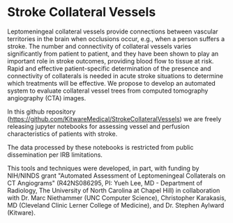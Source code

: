 # Stroke Collateral Vessels

Leptomeningeal collateral vessels provide connections between vascular territories in the brain when
occlusions occur, e.g., when a person suffers a stroke. The number and connectivity of collateral vessels
varies significantly from patient to patient, and they have been shown to play an important role in stroke
outcomes, providing blood flow to tissue at risk. Rapid and effective patient-specific determination of the
presence and connectivity of collaterals is needed in acute stroke situations to determine which treatments will
be effective. We propose to develop an automated system to evaluate collateral vessel trees from computed
tomography angiography (CTA) images.

In this github repository (https://github.com/KitwareMedical/StrokeCollateralVessels) we are freely releasing
jupyter notebooks for assessing vessel and perfusion characteristics of patients with stroke.

The data processed by these notebooks is restricted from public dissemination per IRB limitations.

This tools and techniques were developed, in part, with funding by NIH/NINDS grant "Automated Assessment of
Leptomeningeal Collaterals on CT Angiograms" (R42NS086295, PI: Yueh Lee, MD - Department of Radiology,
The University of North Carolina at Chapel Hill) in collaboration with Dr. Marc Niethammer (UNC Computer Science),
Christopher Karakasis, MD (Cleveland Clinic Lerner College of Medicine), and Dr. Stephen Aylward (Kitware).
